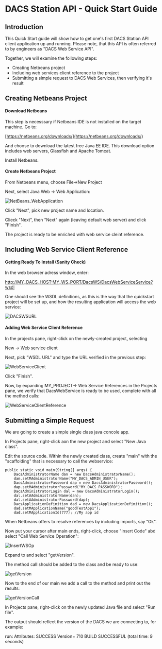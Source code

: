 # DACS Station API - Quick Start Guide


## Introduction

This Quick Start guide will show how to get one's first DACS Station API client application up and running.  Please note, that this API is often referred to by engineers as "DACS Web Service API".    

Together, we will examine the following steps: 

* Creating Netbeans project
* Including web services client reference to the project
* Submitting a simple request to DACS Web Services, then verifying it's result  

## Creating Netbeans Project


#### Download Netbeans

This step is necesssary if Netbeans IDE is not installed on the target machine.
Go to:

[https://netbeans.org/downloads/](https://netbeans.org/downloads/)

And choose to download the latest free Java EE IDE.  This download option includes web servers, Glassfish and Apache Tomcat.

Install Netbeans.

#### Create Netbeans Project

From Netbeans menu, choose File->New Project

Next, select Java Web -> Web Application:

![NetBeans_WebApplication](https://github.com/TR-API-Samples/DACSStationAPI/blob/master/NetBeans_WebApplication.gif)

Click "Next", pick new project name and location.

Clieck "Next", then "Next" again (leaving default web server) and click "Finish".

The project is ready to be enriched with web service cleint reference.

## Including Web Service Client Reference

#### Getting Ready To Install (Sanity Check)

In the web browser adress window, enter:

[http://MY_DACS_HOST:MY_WS_PORT/DacsWS/DacsWebServiceService?wsdl](http://MY_DACS_HOST:MY_WS_PORT/DacsWS/DacsWebServiceService?wsdl)

One should see the WSDL definitions, as this is the way that the quickstart project will be set up, and how the resulting application will access the web service:

![DACSWSURL](https://github.com/TR-API-Samples/Quickstart.DACSStationAPI/blob/master/DACSWSURL.gif)

#### Adding Web Service Client Reference

In the projects pane, right-click on the newly-created project, selecting

New -> Web service client

Next, pick "WSDL URL" and type the URL verified in the previous step:

![WebServiceClient](https://github.com/TR-API-Samples/DACSStationAPI/blob/master/WebServiceClient.gif)

Click "Finish".

Now, by expanding MY_PROJECT-> Web Service References in the Projects pane, we verify that DacsWebService is ready to be used,
complete with all the method calls:

![WebServiceClientReference](https://github.com/TR-API-Samples/DACSStationAPI/blob/master/Web%20ServiceClientReference.gif)

## Submitting a Simple Request

We are going to create a simple single class java concole app. 

In Projects pane, right-click aon the new project and select "New Java class".

Edit the source code.  Within the newly created class, create "main" with the "scaffolding" that is necessary to call the webservice:

    public static void main(String[] args) { 
        DacsAdministratorName dan = new DacsAdministratorName();
        dan.setMAdministratorName("MY_DACS_ADMIN_USER");
        DacsAdministratorPassword dap = new DacsAdministratorPassword();
        dap.setMAdministratorPassword("MY_DACS_PASSWORD");
        DacsAdministratorLogin dal = new DacsAdministratorLogin();
        dal.setAAdministratorName(dan);
        dal.setAAdministratorPassword(dap);
        DacsApplicationDefinition dad = new DacsApplicationDefinition();
        dad.setMApplicationName("goodTestApp1");
        dad.setMApplicationId(777); //My app id

When Netbeans offers to resolve references by including imports, say "Ok".

Now put your cursor after main ends, right-click, choose "Insert Code" abd select "Call Web Service Operation":

![InsertWSOp](https://github.com/TR-API-Samples/DACSStationAPI/blob/master/InsertWSOp.gif)

Expand to and select "getVersion".

The method call should be added to the class and be ready to use:

![getVersion](https://github.com/TR-API-Samples/DACSStationAPI/blob/master/getVersion.gif)

Now to the end of our main we add a call to the method and print out the results:

![getVersionCall](https://github.com/TR-API-Samples/DACSStationAPI/blob/master/getVersionCall.gif)

In Projects pane, right-click on the newly updated Java file and select "Run file".

The output should reflect the version of the DACS we are connecting to, for example:

run:
Attributes: SUCCESS Version= 710
BUILD SUCCESSFUL (total time: 9 seconds)


